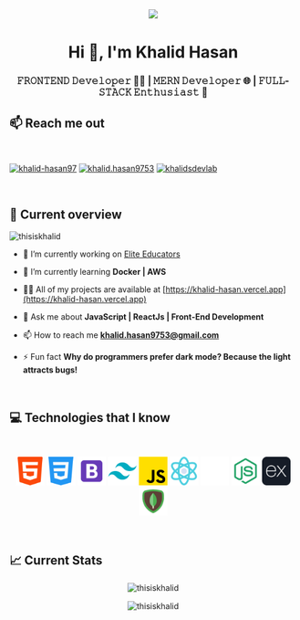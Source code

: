 <div align="center"> <img src="https://raw.githubusercontent.com/jaiswaladi246/jaiswaladi246/main/Images/git-banner.png"> </div>

<h1 align="center">Hi 👋, I'm Khalid Hasan</h1>
<h3 align="center">𝙵𝚁𝙾𝙽𝚃𝙴𝙽𝙳 𝙳𝚎𝚟𝚎𝚕𝚘𝚙𝚎𝚛 👨‍💻 | 𝙼𝙴𝚁𝙽 𝙳𝚎𝚟𝚎𝚕𝚘𝚙𝚎𝚛 🌐 | 𝙵𝚄𝙻𝙻-𝚂𝚃𝙰𝙲𝙺 𝙴𝚗𝚝𝚑𝚞𝚜𝚒𝚊𝚜𝚝 🚀</h3>


## :mailbox: Reach me out

<br />

<p align="left">
<a href="https://linkedin.com/in/khalid-hasan97" target="blank"><img align="center" src="https://raw.githubusercontent.com/rahuldkjain/github-profile-readme-generator/master/src/images/icons/Social/linked-in-alt.svg" alt="khalid-hasan97" height="30" width="40" /></a>
<a href="https://fb.com/khalid.hasan9753" target="blank"><img align="center" src="https://raw.githubusercontent.com/rahuldkjain/github-profile-readme-generator/master/src/images/icons/Social/facebook.svg" alt="khalid.hasan9753" height="30" width="40" /></a>
<a href="https://www.youtube.com/c/khalidsdevlab" target="blank"><img align="center" src="https://raw.githubusercontent.com/rahuldkjain/github-profile-readme-generator/master/src/images/icons/Social/youtube.svg" alt="khalidsdevlab" height="30" width="40" /></a>
</p>

<br />

## :eyes: Current overview 
<p align="left"> <img src="https://komarev.com/ghpvc/?username=thisiskhalid&label=Profile%20views&color=0e75b6&style=flat" alt="thisiskhalid" /> </p>

- 🔭 I’m currently working on [Elite Educators](https://elite-educators-frontend.vercel.app)

- 🌱 I’m currently learning **Docker | AWS**

- 👨‍💻 All of my projects are available at [https://khalid-hasan.vercel.app](https://khalid-hasan.vercel.app)

- 💬 Ask me about **JavaScript | ReactJs | Front-End Development**

- 📫 How to reach me **khalid.hasan9753@gmail.com**

- ⚡ Fun fact **Why do programmers prefer dark mode? Because the light attracts bugs!**

<br />

## :computer: Technologies that I know

<br>

<p align="center">
<img width="50px" src="https://github.com/ThisIsKhalid/ThisIsKhalid/blob/main/Images/icons/html-5.png"/>
<img width="50px" src="https://github.com/ThisIsKhalid/ThisIsKhalid/blob/main/Images/icons/css-3.png"/>
<img width="50px" src="https://github.com/ThisIsKhalid/ThisIsKhalid/blob/main/Images/icons/bootstrap.png"/>
<img width="50px" src="https://github.com/ThisIsKhalid/ThisIsKhalid/blob/main/Images/icons/tailwind.png"/>
<img width="50px" src="https://github.com/ThisIsKhalid/ThisIsKhalid/blob/main/Images/icons/js.png"/>
<img width="50px" src="https://github.com/ThisIsKhalid/ThisIsKhalid/blob/main/Images/icons/reactjs.png"/>
<img width="50px" src="https://github.com/ThisIsKhalid/ThisIsKhalid/blob/main/Images/icons/nextjs1.png"/>
<img width="50px" src="https://github.com/ThisIsKhalid/ThisIsKhalid/blob/main/Images/icons/nodejs.png"/>
<img width="50px" src="https://github.com/ThisIsKhalid/ThisIsKhalid/blob/main/Images/icons/express.png"/>
<img width="50px" src="https://github.com/ThisIsKhalid/ThisIsKhalid/blob/main/Images/icons/mongodb.png"/>
</p>

<br />

## :chart_with_upwards_trend: Current Stats
<p align="center">
  <img align="center" src="https://github-readme-stats.vercel.app/api/top-langs?username=thisiskhalid&show_icons=true&locale=en&layout=compact&bg_color=0D1117&border_color=30363D&text_color=FFFFFF&icon_color=FB8C00" alt="thisiskhalid" />
</p>

<p align="center"><img align="center" src="https://github-readme-streak-stats.herokuapp.com/?user=thisiskhalid&background=0D1117&sideNums=FFFFFF&sideLabels=9A9A9A&currStreakNum=FB8C00&dates=6E6E6E" alt="thisiskhalid" /></p>
